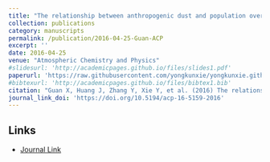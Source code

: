 ```yaml
---
title: "The relationship between anthropogenic dust and population over global semi-arid regions"
collection: publications
category: manuscripts
permalink: /publication/2016-04-25-Guan-ACP
excerpt: ''
date: 2016-04-25
venue: "Atmospheric Chemistry and Physics"
#slidesurl: 'http://academicpages.github.io/files/slides1.pdf'
paperurl: 'https://raw.githubusercontent.com/yongkunxie/yongkunxie.github.io/main/files/2017-01-01-Huang-CD.pdf'
#bibtexurl: 'http://academicpages.github.io/files/bibtex1.bib'
citation: "Guan X, Huang J, Zhang Y, Xie Y, et al. (2016) The relationship between anthropogenic dust and population over global semi-arid regions. Atmospheric Chemistry and Physics, 16, 5159–5169."
journal_link_doi: 'https://doi.org/10.5194/acp-16-5159-2016'
---
```

<!-- 在页面内容中添加链接显示 -->
<h2>Links</h2>
<ul>
    <li><a href="{{ page.journal_link_doi }}">Journal Link</a></li>
</ul>
